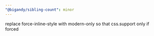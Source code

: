 ```yaml
---
"@bigandy/sibling-count": minor
---
```


replace force-inline-style with modern-only so that css.support only if forced
